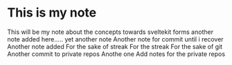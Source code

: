 # This is my note
This will be my note about the concepts towards sveltekit forms
another note added here.....
yet another note
Another note for commit until i recover
Another note added
For the sake of streak
For the streak
For the sake of git
Another commit to private repos
Anothe one
Add notes for the private repos
